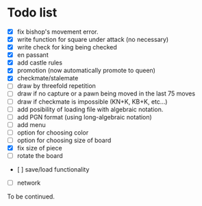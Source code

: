 # Todo list

- [x] fix bishop's movement error.
- [x] write function for square under attack (no necessary)
- [x] write check for king being checked
- [x] en passant
- [x] add castle rules
- [x] promotion (now automatically promote to queen)
- [x] checkmate/stalemate
- [ ] draw by threefold repetition
- [ ] draw if no capture or a pawn being moved in the last 75 moves
- [ ] draw if checkmate is impossible (KN+K, KB+K, etc...)
- [ ] add posibility of loading file with algebraic notation.
- [ ] add PGN format (using long-algebraic notation)
- [ ] add menu
- [ ] option for choosing color
- [ ] option for choosing size of board
- [x] fix size of piece
- [ ] rotate the board
- [ ] save/load functionality
- [ ] network

To be continued.
